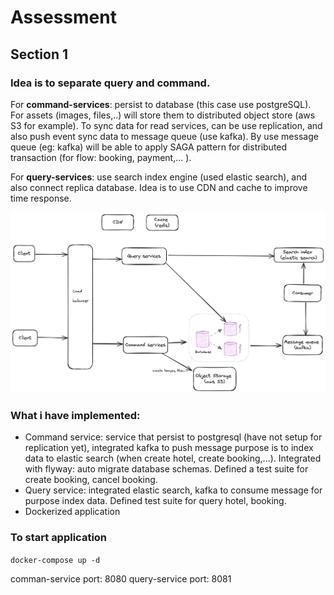 # Assessment

## Section 1
### Idea is to separate query and command.

For **command-services**: persist to database (this case use postgreSQL). For assets (images, files,..) will store them to distributed object store (aws S3 for example). To sync data for read services, can be use replication, and also push event sync data to message queue (use kafka). By use message queue (eg: kafka) will be able to apply SAGA pattern for distributed transaction (for flow: booking, payment,... ). 

For **query-services**: use search index engine (used elastic search), and also connect replica database. Idea is to use CDN and cache to improve time response.

![Design](design.png)

### What i have implemented:
- Command service: service that persist to postgresql (have not setup for replication yet), integrated kafka to push message purpose is to index data to elastic search (when create hotel, create booking,...). Integrated with flyway: auto migrate database schemas. Defined a test suite for create booking, cancel booking. 
- Query service: integrated elastic search, kafka to consume message for purpose index data. Defined test suite for query hotel, booking.
- Dockerized application

### To start application
`docker-compose up -d`

comman-service port: 8080
query-service port: 8081

